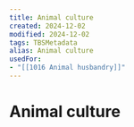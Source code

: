 ```yaml
---
title: Animal culture
created: 2024-12-02
modified: 2024-12-02
tags: TBSMetadata
alias: Animal culture
usedFor:
- "[[1016 Animal husbandry]]"
---
```

# Animal culture
